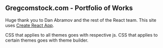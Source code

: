 ## Gregcomstock.com - Portfolio of Works

Huge thank you to Dan Abramov and the rest of the React team. This site uses [Create React App](https://github.com/facebookincubator/create-react-app).


CSS that applies to all themes goes with respective js. CSS that applies to certain themes goes with theme builder.